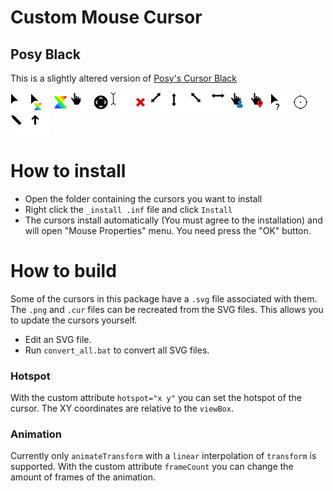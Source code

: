 # Custom Mouse Cursor

## Posy Black
This is a slightly altered version of [Posy's Cursor Black](http://www.michieldb.nl/other/cursors)

<img src="./Posy_Black/Arrow.svg" alt="Arrow" width="32"/><img src="./Posy_Black/AppStarting.svg" alt="AppStarting" width="32"/><img src="./Posy_Black/Wait.svg" alt="Wait" width="32"/><img src="./Posy_Black/Hand.svg" alt="Hand" width="32"/><img src="./Posy_Black/SizeAll.png" alt="SizeAll" width="32"/><img src="./Posy_Black/IBeam.svg" alt="IBeam" width="32"/><img src="./Posy_Black/No.svg" alt="No" width="32"/><img src="./Posy_Black/SizeNESW.png" alt="SizeNESW" width="32"/><img src="./Posy_Black/SizeNS.png" alt="SizeNS" width="32"/><img src="./Posy_Black/SizeNWSE.png" alt="SizeNWSE" width="32"/><img src="./Posy_Black/SizeWE.png" alt="SizeWE" width="32"/><img src="./Posy_Black/Person.svg" alt="Person" width="32"/><img src="./Posy_Black/Pin.svg" alt="Pin" width="32"/><img src="./Posy_Black/Help.svg" alt="Help" width="32"/><img src="./Posy_Black/Crosshair.svg" alt="Crosshair" width="32"/><img src="./Posy_Black/NWPen.png" alt="NWPen" width="32"/><img src="./Posy_Black/UpArrow.png" alt="UpArrow" width="32"/>

# How to install
- Open the folder containing the cursors you want to install
- Right click the `_install .inf` file and click `Install`
- The cursors install automatically (You must agree to the installation) and will open "Mouse Properties" menu. You need press the "OK" button.

# How to build
Some of the cursors in this package have a `.svg` file associated with them. The `.png` and `.cur` files can be recreated from the SVG files. This allows you to update the cursors yourself.
- Edit an SVG file.
- Run `convert_all.bat` to convert all SVG files.

### Hotspot
With the custom attribute `hotspot="x y"` you can set the hotspot of the cursor. The XY coordinates are relative to the `viewBox`.

### Animation
Currently only `animateTransform` with a `linear` interpolation of `transform` is supported. With the custom attribute `frameCount` you can change the amount of frames of the animation.